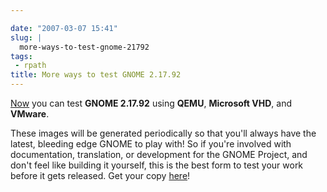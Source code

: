 ```yaml
---

date: "2007-03-07 15:41"
slug: |
  more-ways-to-test-gnome-21792
tags:
 - rpath
title: More ways to test GNOME 2.17.92
---
```


[Now](http://ken.vandine.org/?p=218) you can test **GNOME 2.17.92**
using **QEMU**, **Microsoft VHD**, and **VMware**.

These images will be generated periodically so that you'll always have
the latest, bleeding edge GNOME to play with! So if you're involved with
documentation, translation, or development for the GNOME Project, and
don't feel like building it yourself, this is the best form to test your
work before it gets released. Get your copy
[here](http://www.rpath.org/rbuilder/project/foresight/release?id=5402)!
